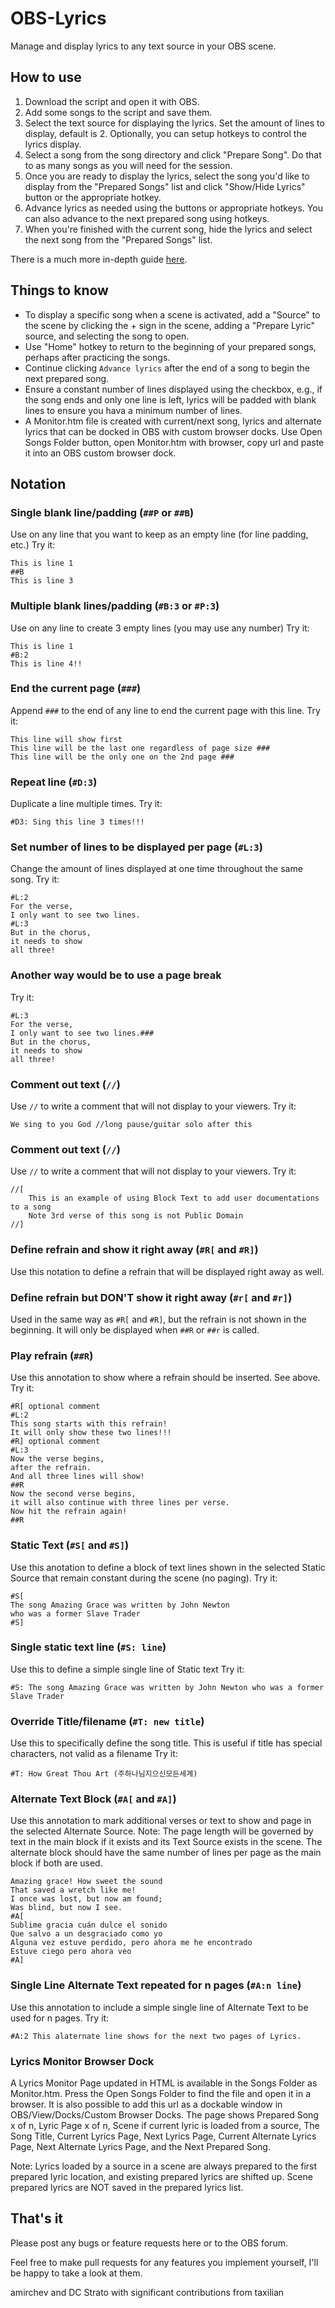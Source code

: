 # OBS-Lyrics
Manage and display lyrics to any text source in your OBS scene. 

## How to use
1. Download the script and open it with OBS.
2. Add some songs to the script and save them.
3. Select the text source for displaying the lyrics. Set the amount of lines to display, default is 2. Optionally, you can setup hotkeys to control the lyrics display. 
4. Select a song from the song directory and click "Prepare Song". Do that to as many songs as you will need for the session.
5. Once you are ready to display the lyrics, select the song you'd like to display from the "Prepared Songs" list and click "Show/Hide Lyrics" button or the appropriate hotkey.
6. Advance lyrics as needed using the buttons or appropriate hotkeys. You can also advance to the next prepared song using hotkeys.
7. When you're finished with the current song, hide the lyrics and select the next song from the "Prepared Songs" list. 

There is a much more in-depth guide [here](https://obsproject.com/forum/resources/display-lyrics-as-subtitles.1005/).

## Things to know
- To display a specific song when a scene is activated, add a "Source" to the scene by clicking the + sign in the scene, adding a "Prepare Lyric" source, and selecting the song to open.
- Use "Home" hotkey to return to the beginning of your prepared songs, perhaps after practicing the songs.
- Continue clicking `Advance lyrics` after the end of a song to begin the next prepared song.
- Ensure a constant number of lines displayed using the checkbox, e.g., if the song ends and only one line is left, lyrics will be padded with blank lines to ensure you hava a minimum number of lines.
- A Monitor.htm file is created with current/next song, lyrics and alternate lyrics that can be docked in OBS with custom browser docks. Use Open Songs Folder button, open Monitor.htm with browser, copy url and paste it into an OBS custom browser dock.

## Notation
### Single blank line/padding (`##P` or `##B`)
Use on any line that you want to keep as an empty line (for line padding, etc.)
Try it: 
```
This is line 1
##B
This is line 3
```
### Multiple blank lines/padding (`#B:3` or `#P:3`)
Use on any line to create 3 empty lines (you may use any number)
Try it: 
```
This is line 1
#B:2
This is line 4!!
```
### End the current page (`###`)
Append `###` to the end of any line to end the current page with this line.
Try it: 
```
This line will show first
This line will be the last one regardless of page size ###
This line will be the only one on the 2nd page ###
```
### Repeat line (`#D:3`)
Duplicate a line multiple times.
Try it: 
```
#D3: Sing this line 3 times!!!
```
### Set number of lines to be displayed per page (`#L:3`)
Change the amount of lines displayed at one time throughout the same song.
Try it:
```
#L:2
For the verse,
I only want to see two lines.
#L:3
But in the chorus,
it needs to show
all three!
```
### Another way would be to use a page break
Try it:
```
#L:3
For the verse,
I only want to see two lines.###
But in the chorus,
it needs to show
all three!
```
### Comment out text (`//`)
Use `//` to write a comment that will not display to your viewers.
Try it:
```
We sing to you God //long pause/guitar solo after this
```
### Comment out text (`//`)
Use `//` to write a comment that will not display to your viewers.
Try it:
```
//[ 
    This is an example of using Block Text to add user documentations to a song
    Note 3rd verse of this song is not Public Domain
//]
```
### Define refrain and show it right away (`#R[` and `#R]`)
Use this notation to define a refrain that will be displayed right away as well. 
### Define refrain but DON'T show it right away (`#r[` and `#r]`)
Used in the same way as `#R[` and `#R]`, but the refrain is not shown in the beginning. It will only be displayed when `##R` or `##r` is called.
### Play refrain (`##R`)
Use this annotation to show where a refrain should be inserted. See above.
Try it:
```
#R[ optional comment
#L:2
This song starts with this refrain!
It will only show these two lines!!!
#R] optional comment
#L:3
Now the verse begins,
after the refrain.
And all three lines will show!
##R
Now the second verse begins,
it will also continue with three lines per verse.
Now hit the refrain again!
##R
```
### Static Text (`#S[` and `#S]`)
Use this anotation to define a block of text lines shown in the selected Static Source that remain constant during the scene (no paging).
Try it:
```
#S[
The song Amazing Grace was written by John Newton 
who was a former Slave Trader
#S]
```
### Single static text line (`#S: line`)
Use this to define a simple single line of Static text
Try it:
```
#S: The song Amazing Grace was written by John Newton who was a former Slave Trader
```
### Override Title/filename (`#T: new title`)
Use this to specifically define the song title.  This is useful if title has special characters, not valid as a filename
Try it:
```
#T: How Great Thou Art (주하나님지으신모든세계)
```
### Alternate Text Block (`#A[` and `#A]`)
Use this annotation to mark additional verses or text to show and page in the selected Alternate Source.
Note: The page length will be governed by text in the main block if it exists and its Text Source exists in the scene.
      The alternate block should have the same number of lines per page as the main block if both are used.
 ```
Amazing grace! How sweet the sound
That saved a wretch like me!
I once was lost, but now am found;
Was blind, but now I see.
#A[
Sublime gracia cuán dulce el sonido
Que salvo a un desgraciado como yo
Alguna vez estuve perdido, pero ahora me he encontrado
Estuve ciego pero ahora veo
#A]
``` 
### Single Line Alternate Text repeated for n pages (`#A:n line`)
Use this annotation to include a simple single line of Alternate Text to be used for n pages.
Try it:
```
#A:2 This alaternate line shows for the next two pages of Lyrics.  
```
### Lyrics Monitor Browser Dock
A Lyrics Monitor Page updated in HTML is available in the Songs Folder as Monitor.htm. Press the Open Songs Folder to find the file and open it in a browser.  It is also possible to add this url as a dockable window in OBS/View/Docks/Custom Browser Docks. The page shows Prepared Song x of n, Lyric Page x of n, Scene if current lyric is loaded from a source, The Song Title, Current Lyrics Page, Next Lyrics Page, Current Alternate Lyrics Page, Next Alternate Lyrics Page, and the Next Prepared Song.

Note: Lyrics loaded by a source in a scene are always prepared to the first prepared lyric location, and existing prepared lyrics are shifted up. Scene prepared lyrics are NOT saved in the prepared lyrics list.    

## That's it
Please post any bugs or feature requests here or to the OBS forum. 

Feel free to make pull requests for any features you implement yourself, I'll be happy to take a look at them.

amirchev and DC Strato
with significant contributions from taxilian
